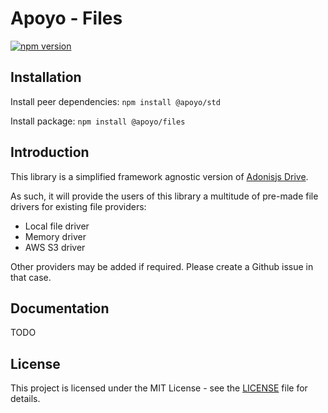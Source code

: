 # Apoyo - Files

[![npm version](https://badgen.net/npm/v/@apoyo/files)](https://www.npmjs.com/package/@apoyo/files)

## Installation

Install peer dependencies:
`npm install @apoyo/std`

Install package:
`npm install @apoyo/files`

## Introduction

This library is a simplified framework agnostic version of [Adonisjs Drive](https://github.com/adonisjs/drive).

As such, it will provide the users of this library a multitude of pre-made file drivers for existing file providers:

- Local file driver
- Memory driver
- AWS S3 driver

Other providers may be added if required. Please create a Github issue in that case.

## Documentation

TODO

## License

This project is licensed under the MIT License - see the [LICENSE](LICENSE) file for details.
